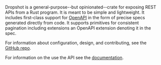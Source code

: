 Dropshot is a general-purpose--but opinionated--crate for exposing REST APIs from a Rust program. It is meant to be simple and lightweight. It includes first-class support for [OpenAPI](https://spec.openapis.org/oas/v3.0.3) in the form of precise specs generated directly from code. It supports primitives for consistent pagination including extensions an OpenAPI extension denoting it in the spec.

For information about configuration, design, and contributing, see the [GitHub repo](https://github.com/oxidecomputer/dropshot).

For information on the use the API see the [documentation](https://docs.rs/dropshot).